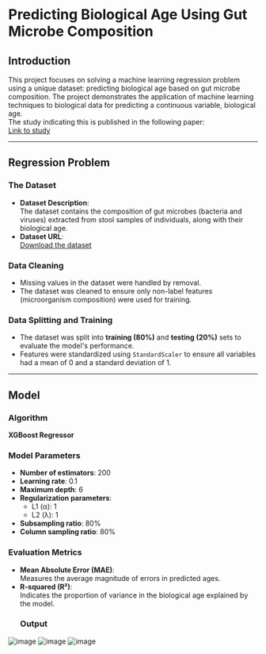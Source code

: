 # Predicting Biological Age Using Gut Microbe Composition  

## Introduction  
This project focuses on solving a machine learning regression problem using a unique dataset: predicting biological age based on gut microbe composition. The project demonstrates the application of machine learning techniques to biological data for predicting a continuous variable, biological age.  
The study indicating this is published in the following paper:  
[Link to study](https://www.sciencedirect.com/science/article/pii/S2589004220303849)  

---

## Regression Problem  

### The Dataset  
- **Dataset Description**:  
  The dataset contains the composition of gut microbes (bacteria and viruses) extracted from stool samples of individuals, along with their biological age.  
- **Dataset URL**:  
  [Download the dataset](https://drive.google.com/file/d/1Lln7SEB3dPz0g6kf3uM3SG-HyRpMKpwX/view?usp=sharing)  

### Data Cleaning  
- Missing values in the dataset were handled by removal.  
- The dataset was cleaned to ensure only non-label features (microorganism composition) were used for training.  

### Data Splitting and Training  
- The dataset was split into **training (80%)** and **testing (20%)** sets to evaluate the model's performance.  
- Features were standardized using `StandardScaler` to ensure all variables had a mean of 0 and a standard deviation of 1.  

---

## Model  

### Algorithm  
**XGBoost Regressor**  

### Model Parameters  
- **Number of estimators**: 200  
- **Learning rate**: 0.1  
- **Maximum depth**: 6  
- **Regularization parameters**:  
  - L1 (α): 1  
  - L2 (λ): 1  
- **Subsampling ratio**: 80%  
- **Column sampling ratio**: 80%  

### Evaluation Metrics  
- **Mean Absolute Error (MAE)**:  
  Measures the average magnitude of errors in predicted ages.  
- **R-squared (R²)**:  
  Indicates the proportion of variance in the biological age explained by the model.
  ### Output
![image](https://github.com/user-attachments/assets/e4bb60b2-86aa-483c-8b94-4fb04dcfb51b)
![image](https://github.com/user-attachments/assets/9056bfae-5efa-4c97-b912-b00e223653f7)
![image](https://github.com/user-attachments/assets/cacaad67-0ade-4458-979d-abfaca1eb204)



